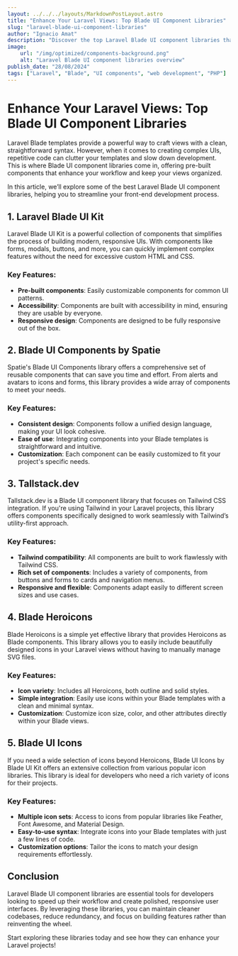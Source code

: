 ```yaml
---
layout: ../../../layouts/MarkdownPostLayout.astro
title: "Enhance Your Laravel Views: Top Blade UI Component Libraries"
slug: "laravel-blade-ui-component-libraries"
author: "Ignacio Amat"
description: "Discover the top Laravel Blade UI component libraries that can help you create stunning and efficient front-end interfaces effortlessly."
image:
    url: "/img/optimized/components-background.png"
    alt: "Laravel Blade UI component libraries overview"
publish_date: "28/08/2024"
tags: ["Laravel", "Blade", "UI components", "web development", "PHP"]
---
```


# Enhance Your Laravel Views: Top Blade UI Component Libraries

Laravel Blade templates provide a powerful way to craft views with a clean, straightforward syntax. However, when it comes to creating complex UIs, repetitive code can clutter your templates and slow down development. This is where Blade UI component libraries come in, offering pre-built components that enhance your workflow and keep your views organized.

In this article, we’ll explore some of the best Laravel Blade UI component libraries, helping you to streamline your front-end development process.

## 1. **Laravel Blade UI Kit**

Laravel Blade UI Kit is a powerful collection of components that simplifies the process of building modern, responsive UIs. With components like forms, modals, buttons, and more, you can quickly implement complex features without the need for excessive custom HTML and CSS.

### Key Features:
- **Pre-built components**: Easily customizable components for common UI patterns.
- **Accessibility**: Components are built with accessibility in mind, ensuring they are usable by everyone.
- **Responsive design**: Components are designed to be fully responsive out of the box.

## 2. **Blade UI Components by Spatie**

Spatie's Blade UI Components library offers a comprehensive set of reusable components that can save you time and effort. From alerts and avatars to icons and forms, this library provides a wide array of components to meet your needs.

### Key Features:
- **Consistent design**: Components follow a unified design language, making your UI look cohesive.
- **Ease of use**: Integrating components into your Blade templates is straightforward and intuitive.
- **Customization**: Each component can be easily customized to fit your project's specific needs.

## 3. **Tallstack.dev**

Tallstack.dev is a Blade UI component library that focuses on Tailwind CSS integration. If you're using Tailwind in your Laravel projects, this library offers components specifically designed to work seamlessly with Tailwind’s utility-first approach.

### Key Features:
- **Tailwind compatibility**: All components are built to work flawlessly with Tailwind CSS.
- **Rich set of components**: Includes a variety of components, from buttons and forms to cards and navigation menus.
- **Responsive and flexible**: Components adapt easily to different screen sizes and use cases.

## 4. **Blade Heroicons**

Blade Heroicons is a simple yet effective library that provides Heroicons as Blade components. This library allows you to easily include beautifully designed icons in your Laravel views without having to manually manage SVG files.

### Key Features:
- **Icon variety**: Includes all Heroicons, both outline and solid styles.
- **Simple integration**: Easily use icons within your Blade templates with a clean and minimal syntax.
- **Customization**: Customize icon size, color, and other attributes directly within your Blade views.

## 5. **Blade UI Icons**

If you need a wide selection of icons beyond Heroicons, Blade UI Icons by Blade UI Kit offers an extensive collection from various popular icon libraries. This library is ideal for developers who need a rich variety of icons for their projects.

### Key Features:
- **Multiple icon sets**: Access to icons from popular libraries like Feather, Font Awesome, and Material Design.
- **Easy-to-use syntax**: Integrate icons into your Blade templates with just a few lines of code.
- **Customization options**: Tailor the icons to match your design requirements effortlessly.

## **Conclusion**

Laravel Blade UI component libraries are essential tools for developers looking to speed up their workflow and create polished, responsive user interfaces. By leveraging these libraries, you can maintain cleaner codebases, reduce redundancy, and focus on building features rather than reinventing the wheel.

Start exploring these libraries today and see how they can enhance your Laravel projects!

<style>
    article p + h2 {
    font-size: 1.5em;
    font-weight: bold;
    margin-top: 1.5em;
  }

  article h2 + h1 {
    font-size: 2em;
    font-weight: bold;
    margin-top: 1.5em;
  }

    article {
        text-wrap: pretty;
    }
    
    article h3 {
    font-weight: bold;
      font-size: 1.5em;
      margin-top: 1.5em;
    }

article p {
    margin: 10px 0;
}

article ul, article ol {
    list-style-type: circle;
    margin: 10px 0 10px 20px;
}

article li h4 {
    /* add soft light font */
    font-weight: lighter;
    font-style: italic;
}

article blockquote {
    border-left: 4px solid #ddd;
    padding-left: 15px;
    color: #666;
    margin: 20px 0;
    font-style: italic;
}

article p a {
      cursor: pointer;
  display: inline-flex;
  align-items: center;
  padding: 0.5rem 1rem; /* py-2 px-4 */
  font-size: 0.875rem; /* text-sm */
  font-weight: 500; /* font-medium */
  color: #1f2937; /* text-gray-900 */
  background-color: #ffffff; /* bg-white */
  border: 1px solid #e5e7eb; /* border border-gray-200 */
  border-radius: 0.5rem; /* rounded-lg */
  transition: all 0.2s ease-in-out; /* transition */
}

article p a:hover {
    background-color: #f3f4f6; /* hover:bg-gray-100 */
  color: rgba(234, 179, 8, 0.9); /* hover:text-yellow-500/90 */
}

article p a:focus {
    z-index: 10; /* focus:z-10 */
  outline: none; /* focus:outline-none */
  border-color: #e5e7eb; /* focus:ring-gray-200 */
  box-shadow: 0 0 0 2px #e5e7eb; /* focus:ring-2 */
  color: rgba(234, 179, 8, 0.9); /* focus:text-yellow-500/90 */
}

article code {
    background-color: #f5f5f5;
    padding: 2px 4px;
    border-radius: 4px;
    font-family: 'Courier New', Courier, monospace;
}

article pre {
    background-color: #f5f5f5;
    padding: 10px;
    border-radius: 4px;
    overflow-x auto;
}

@media (min-width: 601px) and (max-width: 1024px) {
    article {
        padding: 40px;
    }
}

@media (max-width: 600px) { 
    article {
      padding: 30px;
    }

 }
</style>
